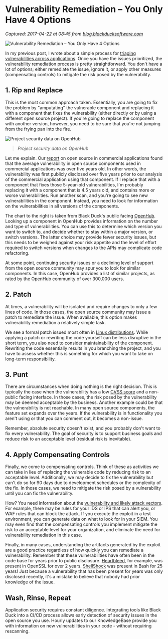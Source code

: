 # Vulnerability Remediation – You Only Have 4 Options

_Captured: 2017-04-22 at 08:45 from [blog.blackducksoftware.com](http://blog.blackducksoftware.com/vulnerability-remediation-4-options?utm_campaign=Black%20Duck%20Blog&utm_content=51677888&utm_medium=social&utm_source=twitter)_

![Vulnerability Remediation – You Only Have 4 Options](http://blog.blackducksoftware.com/hs-fs/hubfs/VulnRemediation-header.jpg?t=1492785798351&width=600&name=VulnRemediation-header.jpg)

In my previous post, I wrote about a simple process for [triaging vulnerabilities across applications](http://blog.blackducksoftware.com/vulnerability-management-triage-3-steps). Once you have the issues prioritized, the vulnerability remediation process is pretty straightforward. You don't have a lot of options; either remediate the issue, ignore it, or apply other measures (compensating controls) to mitigate the risk posed by the vulnerability.

## 1\. Rip and Replace

This is the most common approach taken. Essentially, you are going to fix the problem by "amputating" the vulnerable component and replacing it with a component that fixes the vulnerability (either directly or by using a different open source project). If you're going to replace the component with another version, however, you need to be sure that you're not jumping from the frying pan into the fire.

![Project security data on OpenHub](http://blog.blackducksoftware.com/hs-fs/hubfs/OpenHubVuln.png?t=1492785798351&width=160&name=OpenHubVuln.png)

> _Project security data on OpenHub_

Let me explain. Our [report](https://www.blackducksoftware.com/open-source-security-analysis) on open source in commercial applications found that the average vulnerability in open source components used in commercial applications was over five years old. In other words, the vulnerability was first publicly disclosed over five years prior to our analysis of the commercial application using that component. If I replace that with a component that fixes those 5-year-old vulnerabilities, I'm probably replacing it with a component that is 4.5 years old, and contains more or worse vulnerabilities. Run another scan, and you're going to see new vulnerabilities in the component. Instead, you need to look for information on the vulnerabilities in all versions of the components.

The chart to the right is taken from Black Duck's public facing [OpenHub](http://www.openhub.net/). Looking up a component in OpenHub provides information on the number and type of vulnerabilities. You can use this to determine which version you want to switch to, and decide whether to stay within a major version, or switch versions. The latter choice may provide fewer security issues, but this needs to be weighed against your risk appetite and the level of effort required to switch versions when changes to the APIs may complicate code refactoring.

At some point, continuing security issues or a declining level of support from the open source community may spur you to look for similar components. In this case, OpenHub provides a list of similar projects, as rated by the OpenHub community of over 300,000 users.

## 2\. Patch

At times, a vulnerability will be isolated and require changes to only a few lines of code. In those cases, the open source community may issue a patch to remediate the issue. When available, this option makes vulnerability remediation a relatively simple task.

We see a formal patch issued most often in [Linux distributions](https://www.linux.com/news/learn/sysadmin/best-linux-distributions-2017). While applying a patch or rewriting the code yourself can be less disruptive in the short term, you also need to consider maintainability of the component. Rewriting the code essentially results in you branching the project, and you have to assess whether this is something for which you want to take on long-term responsibility.

## 3\. Punt

There are circumstances when doing nothing is the right decision. This is typically the case when the vulnerability has a low [CVSS score](https://nvd.nist.gov/cvss.cfm) and a non-public facing interface. In those cases, the risk posed by the vulnerability may be deemed acceptable by the business. Another example could be that the vulnerability is not reachable. In many open source components, the feature set expands over the years. If the vulnerability is in functionality you aren't using or that you can comment out, it becomes a non-issue.

Remember, absolute security doesn't exist, and you probably don't want to fix every vulnerability. The goal of security is to support business goals and reduce risk to an acceptable level (residual risk is inevitable).

## 4\. Apply Compensating Controls

Finally, we come to compensating controls. Think of these as activities we can take in lieu of replacing the vulnerable code by reducing risk to an acceptable level. Additionally, we may decide to fix the vulnerability but can't do so for 90 days due to development schedules or the complexity of the fix. In those cases, we need to mitigate the risk posed by a vulnerability until you can fix the vulnerability.

How? You need information about the [vulnerability and likely attack vectors](http://blog.blackducksoftware.com/examining-vulnerability-criticality-risk-ranking-vulnerabilities). For example, there may be rules for your IDS or IPS that can alert you, or WAF rules that can block the attack. If you execute the exploit in a test environment, you can generate data on what to look for in your SIEM. You may even find that the compensating controls you implement mitigate the risk to an acceptable level for your organization, and eliminate the need for vulnerability remediation in this case.

Finally, in many cases, understanding the artifacts generated by the exploit are a good practice regardless of how quickly you can remediate a vulnerability. Remember that these vulnerabilities have often been in the code base for years prior to public disclosure. [Heartbleed](http://blog.blackducksoftware.com/heartbleed-bug-cve-2014-0160-openssl), for example, was present in OpenSSL for over 2 years. [ShellShock](https://en.wikipedia.org/wiki/Shellshock_\(software_bug\)) was present in Bash for 25 years! Just because a vulnerability that has been present for years was only disclosed recently, it's a mistake to believe that nobody had prior knowledge of the issue.

## Wash, Rinse, Repeat

Application security requires constant diligence. Integrating tools like Black Duck into a CI/CD process allows early detection of security issues in the open source you use. Hourly updates to our KnowledgeBase provide you with information on new vulnerabilities in your code - without requiring rescanning.
